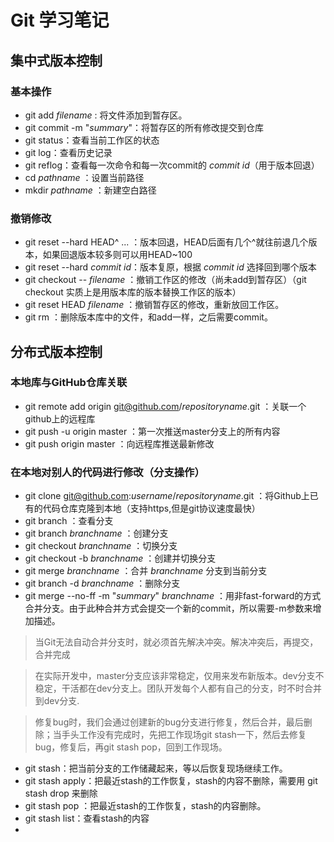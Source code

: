 # Git 学习笔记

## 集中式版本控制

### 基本操作

- git add *filename* : 将文件添加到暂存区。
- git commit -m "*summary*"：将暂存区的所有修改提交到仓库
- git status：查看当前工作区的状态
- git log：查看历史记录
- git reflog：查看每一次命令和每一次commit的 *commit id*（用于版本回退）
- cd *pathname* ：设置当前路径
- mkdir *pathname* ：新建空白路径

### 撤销修改

- git reset --hard HEAD^ ... ：版本回退，HEAD后面有几个^就往前退几个版本，如果回退版本较多则可以用HEAD~100
- git reset --hard *commit id*：版本复原，根据 *commit id* 选择回到哪个版本
- git checkout -- *filename* ：撤销工作区的修改（尚未add到暂存区）（git checkout 实质上是用版本库的版本替换工作区的版本）
- git reset HEAD *filename* ：撤销暂存区的修改，重新放回工作区。
- git rm ：删除版本库中的文件，和add一样，之后需要commit。

## 分布式版本控制

### 本地库与GitHub仓库关联
- git remote add origin git@github.com/*repositoryname*.git ：关联一个github上的远程库
- git push -u origin master ：第一次推送master分支上的所有内容
- git push origin master ：向远程库推送最新修改

### 在本地对别人的代码进行修改（分支操作）

- git clone git@github.com:*username*/*repositoryname*.git ：将Github上已有的代码仓库克隆到本地（支持https,但是git协议速度最快）
- git branch ：查看分支
- git branch *branchname* ：创建分支
- git checkout *branchname* ：切换分支
- git checkout -b *branchname* ：创建并切换分支
- git merge *branchname* ：合并 *branchname* 分支到当前分支
- git branch -d *branchname* ：删除分支
- git merge --no-ff -m "*summary*" *branchname* ：用非fast-forward的方式合并分支。由于此种合并方式会提交一个新的commit，所以需要-m参数来增加描述。


> 当Git无法自动合并分支时，就必须首先解决冲突。解决冲突后，再提交，合并完成

> 在实际开发中，master分支应该非常稳定，仅用来发布新版本。dev分支不稳定，干活都在dev分支上。团队开发每个人都有自己的分支，时不时合并到dev分支.

> 修复bug时，我们会通过创建新的bug分支进行修复，然后合并，最后删除；当手头工作没有完成时，先把工作现场git stash一下，然后去修复bug，修复后，再git stash pop，回到工作现场。

- git stash：把当前分支的工作储藏起来，等以后恢复现场继续工作。
- git stash apply：把最近stash的工作恢复，stash的内容不删除，需要用 git stash drop 来删除
- git stash pop ：把最近stash的工作恢复，stash的内容删除。
- git stash list：查看stash的内容
- 


